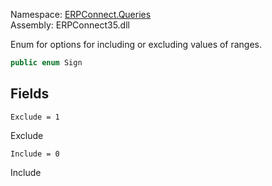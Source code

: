 
Namespace: [ERPConnect.Queries](index.md)  
Assembly: ERPConnect35.dll  

Enum for options for including or excluding values of ranges.

```csharp
public enum Sign
```

## Fields

`Exclude = 1` 

Exclude



`Include = 0` 

Include



